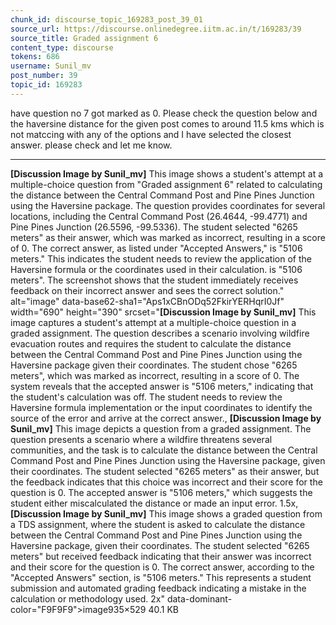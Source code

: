 ```yaml
---
chunk_id: discourse_topic_169283_post_39_01
source_url: https://discourse.onlinedegree.iitm.ac.in/t/169283/39
source_title: Graded assignment 6
content_type: discourse
tokens: 686
username: Sunil_mv
post_number: 39
topic_id: 169283
---
```


 have question no 7 got marked as 0. Please check the question below and the haversine distance for the given post comes to around 11.5 kms which is not matccing with any of the options and I have selected the closest answer. please check and let me know.

---

**[Discussion Image by Sunil_mv]** This image shows a student's attempt at a multiple-choice question from "Graded assignment 6" related to calculating the distance between the Central Command Post and Pine Pines Junction using the Haversine package. The question provides coordinates for several locations, including the Central Command Post (26.4644, -99.4771) and Pine Pines Junction (26.5596, -99.5336). The student selected "6265 meters" as their answer, which was marked as incorrect, resulting in a score of 0. The correct answer, as listed under "Accepted Answers," is "5106 meters." This indicates the student needs to review the application of the Haversine formula or the coordinates used in their calculation. is "5106 meters". The screenshot shows that the student immediately receives feedback on their incorrect answer and sees the correct solution." alt="image" data-base62-sha1="Aps1xCBnODq52FkirYERHqrI0Jf" width="690" height="390" srcset="**[Discussion Image by Sunil_mv]** This image captures a student's attempt at a multiple-choice question in a graded assignment. The question describes a scenario involving wildfire evacuation routes and requires the student to calculate the distance between the Central Command Post and Pine Pines Junction using the Haversine package given their coordinates. The student chose "6265 meters", which was marked as incorrect, resulting in a score of 0. The system reveals that the accepted answer is "5106 meters," indicating that the student's calculation was off. The student needs to review the Haversine formula implementation or the input coordinates to identify the source of the error and arrive at the correct answer., **[Discussion Image by Sunil_mv]** This image depicts a question from a graded assignment. The question presents a scenario where a wildfire threatens several communities, and the task is to calculate the distance between the Central Command Post and Pine Pines Junction using the Haversine package, given their coordinates. The student selected "6265 meters" as their answer, but the feedback indicates that this choice was incorrect and their score for the question is 0. The accepted answer is "5106 meters," which suggests the student either miscalculated the distance or made an input error. 1.5x, **[Discussion Image by Sunil_mv]** This image shows a graded question from a TDS assignment, where the student is asked to calculate the distance between the Central Command Post and Pine Pines Junction using the Haversine package, given their coordinates. The student selected "6265 meters" but received feedback indicating that their answer was incorrect and their score for the question is 0. The correct answer, according to the "Accepted Answers" section, is "5106 meters." This represents a student submission and automated grading feedback indicating a mistake in the calculation or methodology used. 2x" data-dominant-color="F9F9F9">image935×529 40.1 KB
